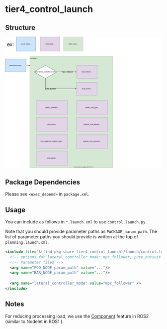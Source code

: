 # tier4_control_launch

## Structure

![tier4_control_launch](./control_launch.drawio.svg)

## Package Dependencies

Please see `<exec_depend>` in `package.xml`.

## Usage

You can include as follows in `*.launch.xml` to use `control.launch.py`.

Note that you should provide parameter paths as `PACKAGE_param_path`. The list of parameter paths you should provide is written at the top of `planning.launch.xml`.

```xml
<include file="$(find-pkg-share tier4_control_launch)/launch/control.launch.py">
  <!-- options for lateral_controller_mode: mpc_follower, pure_pursuit -->
  <!-- Parameter files -->
  <arg name="FOO_NODE_param_path" value="..."/>
  <arg name="BAR_NODE_param_path" value="..."/>
  ...
  <arg name="lateral_controller_mode" value="mpc_follower" />
</include>
```

## Notes

For reducing processing load, we use the [Component](https://docs.ros.org/en/galactic/Concepts/About-Composition.html) feature in ROS2 (similar to Nodelet in ROS1 )

